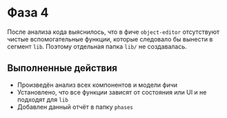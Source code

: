 # Фаза 4

После анализа кода выяснилось, что в фиче `object-editor` отсутствуют чистые
вспомогательные функции, которые следовало бы вынести в сегмент `lib`.
Поэтому отдельная папка `lib/` не создавалась.

## Выполненные действия

- Произведён анализ всех компонентов и модели фичи
- Установлено, что все функции зависят от состояния или UI и не подходят для `lib`
- Добавлен данный отчёт в папку `phases`
